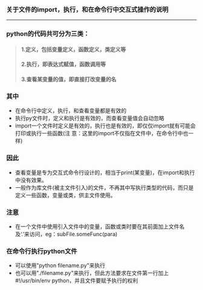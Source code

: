 ### 关于文件的import，执行，和在命令行中交互式操作的说明

----
### python的代码共可分为三类：

> #### 1.定义，包括变量定义，函数定义，类定义等
> #### 2.执行，即表达式赋值，函数调用等
> #### 3.查看某变量的值，即直接打改变量的名

### 其中

* 在命令行中定义，执行，和查看变量都是有效的
* 执行py文件时，定义和执行是有效的，而查看变量值会自动忽略
* import一个文件时定义是有效的，执行也是有效的，即仅仅import就有可能会打印或执行一些函数(注 意：这里的import不仅指在文件中，在命令行中也一样)

### 因此
* 查看变量是专为交互式命令行设计的，相当于print(某变量)，在import和执行中没有效果。
* 一般作为库文件(被主文件引入)的文件，不再其中写执行类型的代码，而只是定义一些函数，变量或类，供主文件使用。

### 注意
* 在一个文件中使用引入文件中的变量，函数或类时要在其前面加上文件名及‘.’来访问，eg：subFile.someFunc(para)

### 在命令行执行python文件
* 可以使用"python filename.py"来执行
* 也可以用"./filename.py"来执行，但此方法要求在文件第一行加上#!/usr/bin/env python，并且文件要赋予执行的权利
